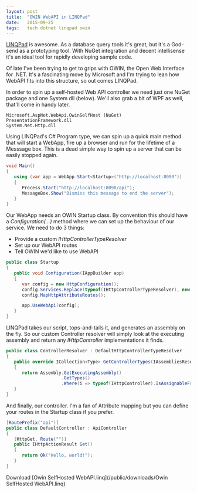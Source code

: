 ```yaml
---
layout: post
title:  "OWIN WebAPI in LINQPad"
date:   2015-09-25
tags:   tech dotnet linqpad owin
---
```


[LINQPad](http://linqpad.net) is awesome. As a database query tools it's great, but it's a God-send as a prototyping tool. With NuGet integration and decent intellisense it's an ideal tool for rapidly developing sample code.

Of late I've been trying to get to grips with OWIN, the Open Web Interface for .NET. It's a fascinating move by Microsoft and I'm trying to lean how WebAPI fits into this structure, so out comes LINQPad.

In order to spin up a self-hosted Web API controller we need just one NuGet package and one System dll (below). We'll also grab a bit of WPF as well, that'll come in handy later.

```
Microsoft.AspNet.WebApi.OwinSelfHost (NuGet)
PresentationFramework.dll
System.Net.Http.dll
```

Using LINQPad's C# Program type, we can spin up a quick main method that will start a WebApp, fire up a browser and run for the lifetime of a Messsage box. This is a dead simple way to spin up a server that can be easily stopped again.

```csharp
void Main()
{
   using (var app = WebApp.Start<Startup>("http://localhost:8090"))
   {
      Process.Start("http://localhost:8090/api");
      MessageBox.Show("Dismiss this message to end the server");
   }
}
```

Our WebApp needs an OWIN Startup class. By convention this should have a _Configuration(...)_ method where we can set up the behaviour of our service. We need to do 3 things:

 * Provide a custom _IHttpControllerTypeResolver_
 * Set up our WebAPI routes
 * Tell OWIN we'd like to use WebAPI

```csharp
public class Startup
{
   public void Configuration(IAppBuilder app)
   {
      var config = new HttpConfiguration();
      config.Services.Replace(typeof(IHttpControllerTypeResolver), new ControllerResolver());
      config.MapHttpAttributeRoutes();

      app.UseWebApi(config);
   }
}
```

LINQPad takes our script, tops-and-tails it, and generates an assembly on the fly. So our custom Controller resolver will simply look at the executing assembly and return any _IHttpController_ implementations it finds.

```csharp
public class ControllerResolver : DefaultHttpControllerTypeResolver
{
   public override ICollection<Type> GetControllerTypes(IAssembliesResolver assembliesResolver)
   {
      return Assembly.GetExecutingAssembly()
                     .GetTypes()
                     .Where(i => typeof(IHttpController).IsAssignableFrom(i)).ToList();
   }
}
```

And finally, our controller. I'm a fan of Attribute mapping but you can define your routes in the Startup class if you prefer.

```csharp
[RoutePrefix("api")]
public class DefaultController : ApiController
{
   [HttpGet, Route("")]
   public IHttpActionResult Get()
   {
      return Ok("Hello, world!");
   }
}
```

Download [Owin SelfHosted WebAPI.linq](/public/downloads/Owin SelfHosted WebAPI.linq)